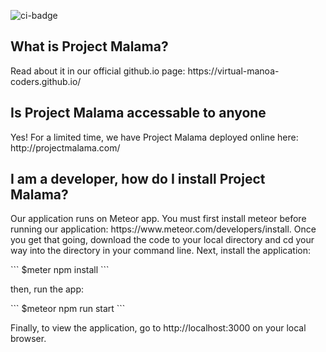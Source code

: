 ![ci-badge](https://github.com/virtual-manoa-coders/vmc-uILA/workflows/vmc-uILA/badge.svg)

<h2> What is Project Malama? </h2>
<p> Read about it in our official github.io page: https://virtual-manoa-coders.github.io/ </p>
<h2> Is Project Malama accessable to anyone </h2>
<p> Yes! For a limited time, we have Project Malama deployed online here: http://projectmalama.com/ </p>
<h2> I am a developer, how do I install Project Malama? </h2>
<p> Our application runs on Meteor app. You must first install meteor before running our application: https://www.meteor.com/developers/install. Once you get that going, download the code to your local directory and cd your way into the directory in your command line. Next, install the application: </p>
``` $meter npm install ```
<p>then, run the app:</p>
``` $meteor npm run start ```
<p>Finally, to view the application, go to http://localhost:3000 on your local browser.</p>
